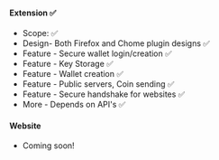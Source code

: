 #### Extension ✅ 

- Scope: ✅ 
- Design- Both Firefox and Chome plugin designs ✅ 
- Feature - Secure wallet login/creation ✅ 
- Feature - Key Storage ✅ 
- Feature - Wallet creation ✅ 
- Feature - Public servers, Coin sending ✅ 
- Feature - Secure handshake for websites ✅ 
- More - Depends on API's ✅ 

#### Website

- Coming soon!
